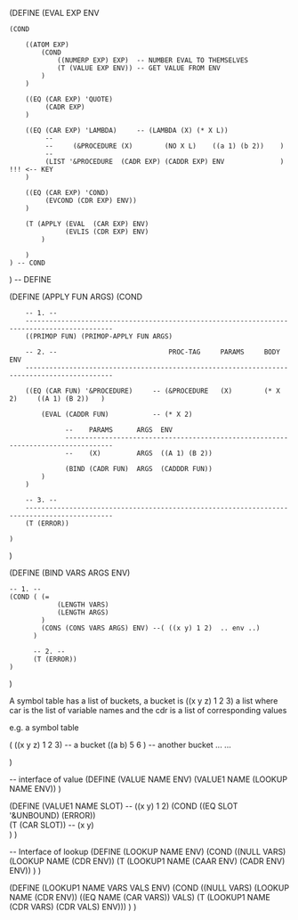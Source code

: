 (DEFINE (EVAL EXP ENV 

	(COND
		
		((ATOM EXP) 
			(COND
				((NUMERP EXP) EXP)	-- NUMBER EVAL TO THEMSELVES
				(T (VALUE EXP ENV))	-- GET VALUE FROM ENV
			)
		)
		
		((EQ (CAR EXP) 'QUOTE)
			 (CADR EXP)
		)
		
		((EQ (CAR EXP) 'LAMBDA)		-- (LAMBDA (X) (* X L))
		     --                 
			 --  	(&PROCEDURE (X)        (NO X L)    ((a 1) (b 2))	)
			 --
			 (LIST '&PROCEDURE  (CADR EXP) (CADDR EXP) ENV             	)	!!! <-- KEY
		)
		
		((EQ (CAR EXP) 'COND)
			 (EVCOND (CDR EXP) ENV))
		)
		 
		(T (APPLY (EVAL  (CAR EXP) ENV)
				  (EVLIS (CDR EXP) ENV)
			)
		
		)
	) -- COND

) -- DEFINE

(DEFINE (APPLY FUN ARGS)
	(COND 
	
		-- 1. --
		--------------------------------------------------------------------------------------------
		((PRIMOP FUN) (PRIMOP-APPLY FUN ARGS)
		
		-- 2. --							PROC-TAG	 PARAMS     BODY         ENV
		--------------------------------------------------------------------------------------------
		
		((EQ (CAR FUN) '&PROCEDURE)		-- (&PROCEDURE   (X)        (* X 2)     ((A 1) (B 2))	)
		
			(EVAL (CADDR FUN) 			-- (* X 2)
			
				  --    PARAMS	    ARGS  ENV
				  ----------------------------------------------------------------------------------
				  --    (X)         ARGS  ((A 1) (B 2))
				  
				  (BIND (CADR FUN)  ARGS  (CADDDR FUN))	
			)
		)
	
		-- 3. --
		--------------------------------------------------------------------------------------------
		(T (ERROR))
		
	)
)

(DEFINE (BIND VARS ARGS ENV)

	-- 1. --
	(COND ( (= 
				(LENGTH VARS) 
				(LENGTH ARGS)
			)
			(CONS (CONS VARS ARGS) ENV)	--(	((x y) 1 2)  .. env ..)
		  )
		  
		  -- 2. --
		  (T (ERROR))
	)
)

A symbol table has a list of buckets, a bucket is ((x y z) 1 2 3)
a list where car is the list of variable names and the cdr is
a list of corresponding values

e.g. a symbol table 

(
	((x y z) 1 2 3)		-- a bucket
	((a b)   5 6  )     -- another bucket
	...
	...
	
)

-- interface of value
(DEFINE (VALUE NAME ENV)
	(VALUE1 NAME (LOOKUP NAME ENV))
)

(DEFINE (VALUE1 NAME SLOT)									-- ((x y) 1 2)
	(COND
		((EQ SLOT '&UNBOUND) 	(ERROR))	
		(T 						(CAR SLOT))					-- (x y)	
	)
)

-- Interface of lookup
(DEFINE (LOOKUP NAME ENV)
	(COND
		((NULL VARS) 	(LOOKUP  NAME (CDR ENV))
		(T 				(LOOKUP1 NAME (CAAR ENV) (CADR ENV) ENV))
	)
)

(DEFINE (LOOKUP1 NAME VARS VALS ENV)
	(COND
		((NULL VARS) 			(LOOKUP NAME (CDR ENV))
		((EQ NAME (CAR VARS)) 	VALS)
		(T 						(LOOKUP1 NAME (CDR VARS) (CDR VALS) ENV)))
	)
)